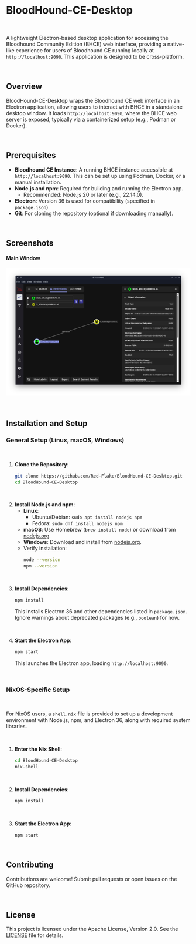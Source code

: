 # BloodHound-CE-Desktop

<br>

A lightweight Electron-based desktop application for accessing the Bloodhound Community Edition (BHCE) web interface, providing a native-like experience for users of Bloodhound CE running locally at `http://localhost:9090`. This application is designed to be cross-platform.

<br>

## Overview

BloodHound-CE-Desktop wraps the Bloodhound CE web interface in an Electron application, allowing users to interact with BHCE in a standalone desktop window. It loads `http://localhost:9090`, where the BHCE web server is exposed, typically via a containerized setup (e.g., Podman or Docker).

<br>

## Prerequisites

- **Bloodhound CE Instance**: A running BHCE instance accessible at `http://localhost:9090`. This can be set up using Podman, Docker, or a manual installation.
- **Node.js and npm**: Required for building and running the Electron app.
  - Recommended: Node.js 20 or later (e.g., 22.14.0).
- **Electron**: Version 36 is used for compatibility (specified in `package.json`).
- **Git**: For cloning the repository (optional if downloading manually).

<br>

## Screenshots

#### Main Window
![MainWindow](assets/screenshots/demo.png)

<br>

## Installation and Setup

### General Setup (Linux, macOS, Windows)

<br>

1. **Clone the Repository**:
   ```bash
   git clone https://github.com/Red-Flake/BloodHound-CE-Desktop.git
   cd BloodHound-CE-Desktop
   ```

<br>

2. **Install Node.js and npm**:
   - **Linux**:
     - Ubuntu/Debian: `sudo apt install nodejs npm`
     - Fedora: `sudo dnf install nodejs npm`
   - **macOS**: Use Homebrew (`brew install node`) or download from [nodejs.org](https://nodejs.org).
   - **Windows**: Download and install from [nodejs.org](https://nodejs.org).
   - Verify installation:
     ```bash
     node --version
     npm --version
     ```

<br>

3. **Install Dependencies**:
   ```bash
   npm install
   ```
   This installs Electron 36 and other dependencies listed in `package.json`. Ignore warnings about deprecated packages (e.g., `boolean`) for now.

<br>

4. **Start the Electron App**:
   ```bash
   npm start
   ```
   This launches the Electron app, loading `http://localhost:9090`.

<br>

### NixOS-Specific Setup

<br>

For NixOS users, a `shell.nix` file is provided to set up a development environment with Node.js, npm, and Electron 36, along with required system libraries.

<br>

1. **Enter the Nix Shell**:
   ```bash
   cd BloodHound-CE-Desktop
   nix-shell
   ```

<br>

2. **Install Dependencies**:
   ```bash
   npm install
   ```

<br>

3. **Start the Electron App**:
   ```bash
   npm start
   ```

<br>

## Contributing

Contributions are welcome! Submit pull requests or open issues on the GitHub repository.

<br>

## License

This project is licensed under the Apache License, Version 2.0. See the [LICENSE](LICENSE) file for details.
</xaiArtifact>